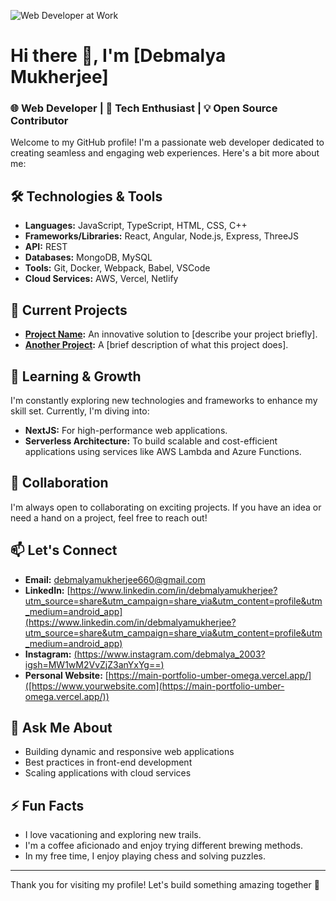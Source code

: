 ![Web Developer at Work]([https://media.giphy.com/media/3o7aD6V3p4G4AM2u5G/giphy.gif])

# Hi there 👋, I'm [Debmalya Mukherjee]

### 🌐 Web Developer | 🚀 Tech Enthusiast | 💡 Open Source Contributor

Welcome to my GitHub profile! I'm a passionate web developer dedicated to creating seamless and engaging web experiences. Here's a bit more about me:

## 🛠️ Technologies & Tools

- **Languages:** JavaScript, TypeScript, HTML, CSS, C++
- **Frameworks/Libraries:** React, Angular, Node.js, Express, ThreeJS
- **API:** REST
- **Databases:** MongoDB, MySQL
- **Tools:** Git, Docker, Webpack, Babel, VSCode
- **Cloud Services:** AWS, Vercel, Netlify

## 🚀 Current Projects

- **[Project Name](https://github.com/yourusername/projectname):** An innovative solution to [describe your project briefly].
- **[Another Project](https://github.com/yourusername/anotherproject):** A [brief description of what this project does].

## 🌱 Learning & Growth

I'm constantly exploring new technologies and frameworks to enhance my skill set. Currently, I'm diving into:
- **NextJS:** For high-performance web applications.
- **Serverless Architecture:** To build scalable and cost-efficient applications using services like AWS Lambda and Azure Functions.

## 👯 Collaboration

I'm always open to collaborating on exciting projects. If you have an idea or need a hand on a project, feel free to reach out!

## 📫 Let's Connect

- **Email:** [debmalyamukherjee660@gmail.com](debmalyamukherjee660@gmail.com)
- **LinkedIn:** [https://www.linkedin.com/in/debmalyamukherjee?utm_source=share&utm_campaign=share_via&utm_content=profile&utm_medium=android_app](https://www.linkedin.com/in/debmalyamukherjee?utm_source=share&utm_campaign=share_via&utm_content=profile&utm_medium=android_app)
- **Instagram:** [(https://www.instagram.com/debmalya_2003?igsh=MW1wM2VvZjZ3anYxYg==)]((https://www.instagram.com/debmalya_2003?igsh=MW1wM2VvZjZ3anYxYg==))
- **Personal Website:** [https://main-portfolio-umber-omega.vercel.app/]([https://www.yourwebsite.com](https://main-portfolio-umber-omega.vercel.app/))

## 💬 Ask Me About

- Building dynamic and responsive web applications
- Best practices in front-end development
- Scaling applications with cloud services

## ⚡ Fun Facts

- I love vacationing and exploring new trails.
- I'm a coffee aficionado and enjoy trying different brewing methods.
- In my free time, I enjoy playing chess and solving puzzles.

---

Thank you for visiting my profile! Let's build something amazing together 🚀
